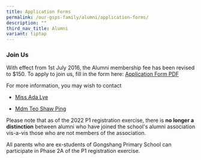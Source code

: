```yaml
---
title: Application Forms
permalink: /our-gsps-family/alumni/application-forms/
description: ""
third_nav_title: Alumni
variant: tiptap
---
```

<h3><strong>Join Us</strong></h3>
<p>With effect from 1st July 2016, the Alumni membership fee has been revised
to $150. To apply to join us, fill in the form here: <a href="/files/alumniapplicationform2023.pdf" rel="noopener noreferrer nofollow" target="_blank">Application Form PDF</a>
</p>
<p>For more information, you may wish to contact</p>
<ul data-tight="true" class="tight">
<li>
<p><a href="mailto:ada.lye@gsps.edu.sg" rel="noopener noreferrer nofollow" target="_blank">Miss Ada Lye</a>
</p>
</li>
<li>
<p><a href="mailto:teo.shaw.ping@gsps.edu.sg" rel="noopener noreferrer nofollow" target="_blank">Mdm Teo Shaw Ping</a>
</p>
</li>
</ul>
<p></p>
<p>Please note that as of the 2022 P1 registration exercise, there is <strong>no longer a distinction</strong> between
alumni who have joined the school's alumni association vis-a-vis those
who are not members of the association.</p>
<p>All parents who are ex-students of Gongshang Primary School can participate
in Phase 2A of the P1 registration exercise.</p>
<p></p>